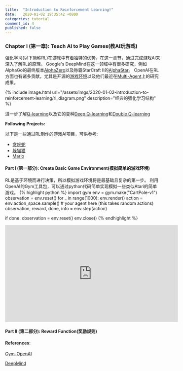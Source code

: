 ```yaml
---
title:  "Introduction to Reinforcement Learning!"
date:   2020-01-02 19:35:42 +0800
categories: tutorial
comment_id: 4
published: false
---
```


### Chapter I (第一章): Teach AI to Play Games(教AI玩游戏)
强化学习(以下简称RL)在游戏中有着独特的优势。在这一章节，通过完成游戏AI来深入了解RL的原理。
Google's DeepMind在这一领域中有很多研究，例如AlphaGo的最终版本[AlphaZero][alpha-zero]以及称霸StarCraft II的[AlphaStar][alpha-star]。
OpenAI在RL方面也有诸多贡献，尤其是开源的[游戏环境][openai-env]以及他们最近在[Multi-Agent][openai-multi-agent-paper]上的研究成果。

{% include image.html url="/assets/imgs/2020-01-02-introduction-to-reinforcement-learning/rl_diagram.png" description="经典的强化学习结构" %}

进一步了解[Q-learning][q-learning]以及它的变种[Deep Q-learning][deep-ql]和[Double Q-learning][double-ql]

**Following Projects:**

以下是一些通过RL制作的游戏AI项目，可供参考:

- [贪吃蛇][snake-ga]
- [躲猫猫][hide-and-seek]
- [Mario][mario]

#### Part I (第一部分): Create Basic Game Environment(模拟简单的游戏环境)
RL是基于环境而进行决策，所以模拟游戏环境将是最基础且复杂的第一步。
利用OpenAI的Gym工具包，可以通过python代码简单实现模拟一些类似Atari的简单游戏。
{% highlight python %}
import gym
env = gym.make("CartPole-v1")
observation = env.reset()
for _ in range(1000):
  env.render()
  action = env.action_space.sample() # your agent here (this takes random actions)
  observation, reward, done, info = env.step(action)

  if done:
    observation = env.reset()
env.close()
{% endhighlight %}
<iframe width="560" height="315" src="https://www.youtube.com/embed/J7E6_my3CHk" frameborder="0" allow="accelerometer; autoplay; encrypted-media; gyroscope; picture-in-picture" allowfullscreen></iframe>

#### Part II (第二部分): Reward Function(奖励规则)

#### References:

[Gym-OpenAI][gym]

[DeepMind][deepmind]


[gym]: https://gym.openai.com/
[deepmind]: https://deepmind.com/blog
[q-learning]: https://en.wikipedia.org/wiki/Q-learning
[deep-ql]: https://arxiv.org/pdf/1704.03732.pdf
[double-ql]: https://papers.nips.cc/paper/3964-double-q-learning.pdf
[snake-ga]: https://github.com/maurock/snake-ga
[hide-and-seek]: https://openai.com/blog/emergent-tool-use/
[mario]: http://pastebin.com/ZZmSNaHX
[openai-env]: https://gym.openai.com/
[openai-multi-agent-paper]: https://arxiv.org/pdf/1909.07528.pdf
[alpha-zero]: https://deepmind.com/blog/article/alphazero-shedding-new-light-grand-games-chess-shogi-and-go
[alpha-star]: https://deepmind.com/blog/announcements/deepmind-and-blizzard-open-starcraft-ii-ai-research-environment

